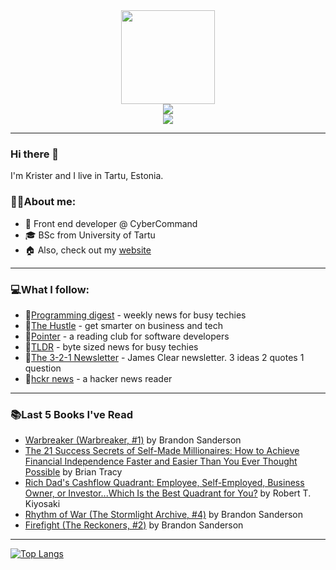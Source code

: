 <div align="center">
  <img src="https://static.thenounproject.com/png/3843527-200.png" width="150" height="150"/>
  <div>
  <a href="https://www.linkedin.com/in/kristerlooga/"><img src="https://img.shields.io/badge/LinkedIn-blue?logo=linkedin&logoColor=white&style=for-the-badge"/></a>
      <address><a href="mailto:looga.krister@gmail.com"><img src="https://img.shields.io/badge/Gmail-D14836?style=for-the-badge&logo=gmail&logoColor=white"/></a></address>
    </div>
  <img src="https://komarev.com/ghpvc/?KristerL&style=flat-square&color=blue" alt=""/>
</div>

---
### Hi there 👋
I'm Krister and I live in Tartu, Estonia.

### :man_technologist:About me:

- :rocket: Front end developer @ CyberCommand
- :mortar_board: BSc from University of Tartu
- :house: Also, check out my <a href="https://kristerlooga.com">website</a>

---

### :computer:What I follow:
- :e-mail:<a href="https://programmingdigest.net/">Programming digest</a> - weekly news for busy techies
- :e-mail:<a href="https://thehustle.co/">The Hustle</a> - get smarter on business and tech
- :e-mail:<a href="https://www.pointer.io/">Pointer</a> - a reading club for software developers
- :e-mail:<a href="https://tldr.tech/">TLDR</a> - byte sized news for busy techies
- :e-mail:<a href="https://jamesclear.com/3-2-1">The 3-2-1 Newsletter</a> - James Clear newsletter. 3 ideas 2 quotes 1 question
- :newspaper:<a href="https://hckrnews.com/">hckr news</a> - a hacker news reader
---

### :books:Last 5 Books I've Read
<!-- GOODREADS-READ-LIST:START -->
- [Warbreaker (Warbreaker, #1)](https://www.goodreads.com/review/show/2955511533?utm_medium=api&utm_source=rss) by Brandon Sanderson
- [The 21 Success Secrets of Self-Made Millionaires: How to Achieve Financial Independence Faster and Easier Than You Ever Thought Possible](https://www.goodreads.com/review/show/2955510692?utm_medium=api&utm_source=rss) by Brian Tracy
- [Rich Dad's Cashflow Quadrant: Employee, Self-Employed, Business Owner, or Investor...Which Is the Best Quadrant for You?](https://www.goodreads.com/review/show/2955509431?utm_medium=api&utm_source=rss) by Robert T. Kiyosaki
- [Rhythm of War (The Stormlight Archive, #4)](https://www.goodreads.com/review/show/4332949449?utm_medium=api&utm_source=rss) by Brandon Sanderson
- [Firefight (The Reckoners, #2)](https://www.goodreads.com/review/show/3198104205?utm_medium=api&utm_source=rss) by Brandon Sanderson
<!-- GOODREADS-READ-LIST:END -->

---
[![Top Langs](https://github-readme-stats.vercel.app/api/top-langs/?username=KristerL&layout=compact&theme=vision-friendly-dark)](https://github.com/anuraghazra/github-readme-stats)

